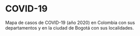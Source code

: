 # COVID-19
 
Mapa de casos de COVID-19 (año 2020) en Colombia con sus departamentos y en la ciudad de Bogotá con sus localidades.
